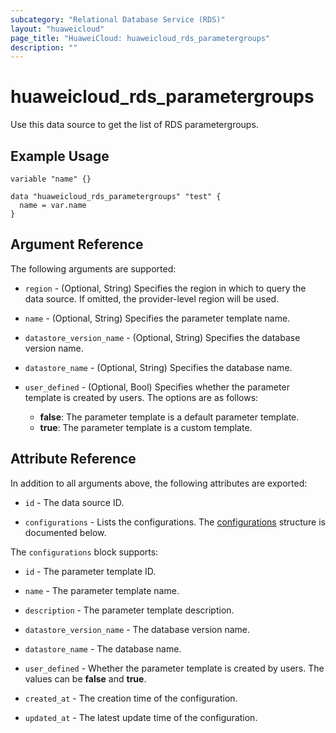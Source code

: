 ```yaml
---
subcategory: "Relational Database Service (RDS)"
layout: "huaweicloud"
page_title: "HuaweiCloud: huaweicloud_rds_parametergroups"
description: ""
---
```


# huaweicloud_rds_parametergroups

Use this data source to get the list of RDS parametergroups.

## Example Usage

```hcl
variable "name" {}

data "huaweicloud_rds_parametergroups" "test" {
  name = var.name
}
```

## Argument Reference

The following arguments are supported:

* `region` - (Optional, String) Specifies the region in which to query the data source.
  If omitted, the provider-level region will be used.

* `name` - (Optional, String) Specifies the parameter template name.

* `datastore_version_name` - (Optional, String) Specifies the database version name.

* `datastore_name` - (Optional, String) Specifies the database name.

* `user_defined` - (Optional, Bool) Specifies whether the parameter template is created by users.
  The options are as follows:
  + **false**: The parameter template is a default parameter template.
  + **true**: The parameter template is a custom template.

## Attribute Reference

In addition to all arguments above, the following attributes are exported:

* `id` - The data source ID.

* `configurations` - Lists the configurations.
The [configurations](#Rds_configurations) structure is documented below.

<a name="Rds_configurations"></a>
The `configurations` block supports:

* `id` - The parameter template ID.

* `name` - The parameter template name.

* `description` - The parameter template description.

* `datastore_version_name` - The database version name.

* `datastore_name` - The database name.

* `user_defined` - Whether the parameter template is created by users.
  The values can be **false** and **true**.

* `created_at` - The creation time of the configuration.

* `updated_at` - The latest update time of the configuration.

